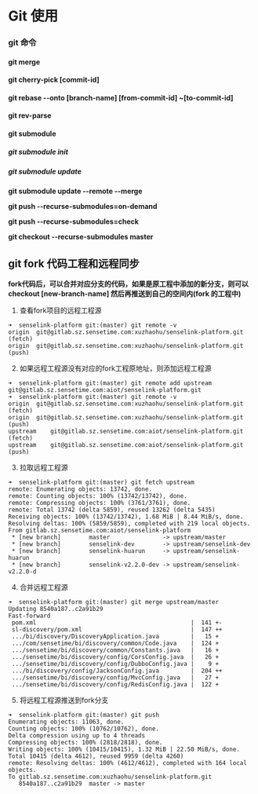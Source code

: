 # Git 使用

### git 命令

#### git merge

#### git cherry-pick [commit-id]

#### git rebase --onto [branch-name] [from-commit-id] ~[to-commit-id]

#### git rev-parse

#### git submodule

##### git submodule init
##### git submodule update
**git submodule update --remote --merge**

**git push --recurse-submodules=on-demand**

**git push --recurse-submodules=check**

**git checkout --recurse-submodules master**


## git fork 代码工程和远程同步

__fork代码后，可以合并对应分支的代码，如果是原工程中添加的新分支，则可以checkout [new-branch-name] 然后再推送到自己的空间内(fork 的工程中)__

1. 查看fork项目的远程工程源
```
➜  senselink-platform git:(master) git remote -v
origin  git@gitlab.sz.sensetime.com:xuzhaohu/senselink-platform.git (fetch)
origin  git@gitlab.sz.sensetime.com:xuzhaohu/senselink-platform.git (push)
```
2. 如果远程工程源没有对应的fork工程原地址，则添加远程工程源
```
➜  senselink-platform git:(master) git remote add upstream git@gitlab.sz.sensetime.com:aiot/senselink-platform.git
➜  senselink-platform git:(master) git remote -v
origin  git@gitlab.sz.sensetime.com:xuzhaohu/senselink-platform.git (fetch)
origin  git@gitlab.sz.sensetime.com:xuzhaohu/senselink-platform.git (push)
upstream    git@gitlab.sz.sensetime.com:aiot/senselink-platform.git (fetch)
upstream    git@gitlab.sz.sensetime.com:aiot/senselink-platform.git (push)
```
3. 拉取远程工程源
```
➜  senselink-platform git:(master) git fetch upstream
remote: Enumerating objects: 13742, done.
remote: Counting objects: 100% (13742/13742), done.
remote: Compressing objects: 100% (3761/3761), done.
remote: Total 13742 (delta 5859), reused 13262 (delta 5435)
Receiving objects: 100% (13742/13742), 1.68 MiB | 8.44 MiB/s, done.
Resolving deltas: 100% (5859/5859), completed with 219 local objects.
From gitlab.sz.sensetime.com:aiot/senselink-platform
 * [new branch]        master               -> upstream/master
 * [new branch]        senselink-dev        -> upstream/senselink-dev
 * [new branch]        senselink-huarun     -> upstream/senselink-huarun
 * [new branch]        senselink-v2.2.0-dev -> upstream/senselink-v2.2.0-d
```
4. 合并远程工程源
```
➜  senselink-platform git:(master) git merge upstream/master
Updating 8540a187..c2a91b29
Fast-forward
 pom.xml                                            |  141 +-
 sl-discovery/pom.xml                               |  147 ++
 .../bi/discovery/DiscoveryApplication.java         |   15 +
 .../com/sensetime/bi/discovery/common/Code.java    |  124 +
 .../sensetime/bi/discovery/common/Constants.java   |   16 +
 .../sensetime/bi/discovery/config/CorsConfig.java  |   26 +
 .../sensetime/bi/discovery/config/DubboConfig.java |    9 +
 .../bi/discovery/config/JacksonConfig.java         |  204 ++
 .../sensetime/bi/discovery/config/MvcConfig.java   |   27 +
 .../sensetime/bi/discovery/config/RedisConfig.java |  122 +
```
5. 将远程工程源推送到fork分支
```
➜  senselink-platform git:(master) git push
Enumerating objects: 11063, done.
Counting objects: 100% (10762/10762), done.
Delta compression using up to 4 threads
Compressing objects: 100% (2818/2818), done.
Writing objects: 100% (10415/10415), 1.32 MiB | 22.50 MiB/s, done.
Total 10415 (delta 4612), reused 9959 (delta 4260)
remote: Resolving deltas: 100% (4612/4612), completed with 164 local objects.
To gitlab.sz.sensetime.com:xuzhaohu/senselink-platform.git
   8540a187..c2a91b29  master -> master
```